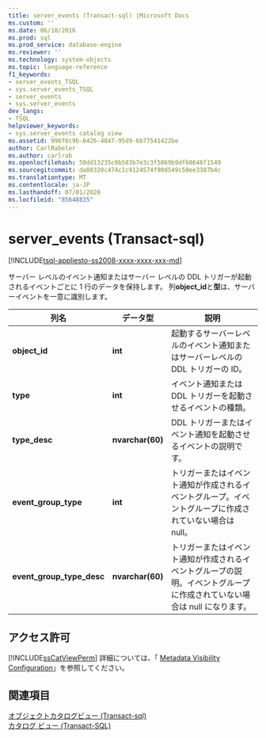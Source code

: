 ```yaml
---
title: server_events (Transact-sql) |Microsoft Docs
ms.custom: ''
ms.date: 06/10/2016
ms.prod: sql
ms.prod_service: database-engine
ms.reviewer: ''
ms.technology: system-objects
ms.topic: language-reference
f1_keywords:
- server_events_TSQL
- sys.server_events_TSQL
- server_events
- sys.server_events
dev_langs:
- TSQL
helpviewer_keywords:
- sys.server_events catalog view
ms.assetid: 996f6c9b-6426-4847-95d9-6b77541422be
author: CarlRabeler
ms.author: carlrab
ms.openlocfilehash: 50dd13235c0b583b7e3c3f5869b9df60648f1549
ms.sourcegitcommit: da88320c474c1c9124574f90d549c50ee3387b4c
ms.translationtype: MT
ms.contentlocale: ja-JP
ms.lasthandoff: 07/01/2020
ms.locfileid: "85648835"
---
```

# <a name="sysserver_events-transact-sql"></a>server_events (Transact-sql)
[!INCLUDE[tsql-appliesto-ss2008-xxxx-xxxx-xxx-md](../../includes/applies-to-version/sqlserver.md)]

  サーバー レベルのイベント通知またはサーバー レベルの DDL トリガーが起動されるイベントごとに 1 行のデータを保持します。 列**object_id**と**型**は、サーバーイベントを一意に識別します。  

  
|列名|データ型|説明|  
|-----------------|---------------|-----------------|  
|**object_id**|**int**|起動するサーバーレベルのイベント通知またはサーバーレベルの DDL トリガーの ID。|  
|**type**|**int**|イベント通知または DDL トリガーを起動させるイベントの種類。|  
|**type_desc**|**nvarchar(60)**|DDL トリガーまたはイベント通知を起動させるイベントの説明です。|  
|**event_group_type**|**int**|トリガーまたはイベント通知が作成されるイベントグループ。イベントグループに作成されていない場合は null。|  
|**event_group_type_desc**|**nvarchar(60)**|トリガーまたはイベント通知が作成されるイベントグループの説明。イベントグループに作成されていない場合は null になります。|  
  
## <a name="permissions"></a>アクセス許可  
 [!INCLUDE[ssCatViewPerm](../../includes/sscatviewperm-md.md)] 詳細については、「 [Metadata Visibility Configuration](../../relational-databases/security/metadata-visibility-configuration.md)」を参照してください。  
  
## <a name="see-also"></a>関連項目  
 [オブジェクトカタログビュー &#40;Transact-sql&#41;](../../relational-databases/system-catalog-views/object-catalog-views-transact-sql.md)   
 [カタログ ビュー &#40;Transact-SQL&#41;](../../relational-databases/system-catalog-views/catalog-views-transact-sql.md)  
  
  
